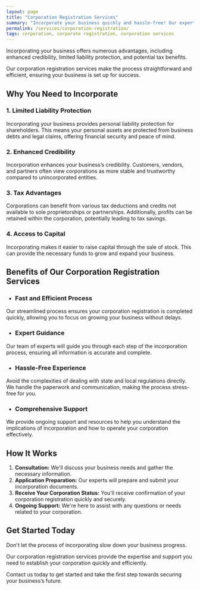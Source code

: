 ```yaml
---
layout: page
title: "Corporation Registration Services"
summary: "Incorporate your business quickly and hassle-free! Our expert services offer liability protection, enhanced credibility, and tax benefits!"
permalink: /services/corporation-registration/
tags: corporation, corporate registration, corporation services
---
```


Incorporating your business offers numerous advantages, including enhanced credibility, limited liability protection, and potential tax benefits. 

Our corporation registration services make the process straightforward and efficient, ensuring your business is set up for success.

## Why You Need to Incorporate

### 1. Limited Liability Protection
Incorporating your business provides personal liability protection for shareholders. This means your personal assets are protected from business debts and legal claims, offering financial security and peace of mind.

### 2. Enhanced Credibility
Incorporation enhances your business’s credibility. Customers, vendors, and partners often view corporations as more stable and trustworthy compared to unincorporated entities.

### 3. Tax Advantages
Corporations can benefit from various tax deductions and credits not available to sole proprietorships or partnerships. Additionally, profits can be retained within the corporation, potentially leading to tax savings.

### 4. Access to Capital
Incorporating makes it easier to raise capital through the sale of stock. This can provide the necessary funds to grow and expand your business.

## Benefits of Our Corporation Registration Services

- ### Fast and Efficient Process
Our streamlined process ensures your corporation registration is completed quickly, allowing you to focus on growing your business without delays.

- ### Expert Guidance
Our team of experts will guide you through each step of the incorporation process, ensuring all information is accurate and complete.

- ### Hassle-Free Experience
Avoid the complexities of dealing with state and local regulations directly. We handle the paperwork and communication, making the process stress-free for you.

- ### Comprehensive Support
We provide ongoing support and resources to help you understand the implications of incorporation and how to operate your corporation effectively.

## How It Works
1. **Consultation:** We'll discuss your business needs and gather the necessary information.
2. **Application Preparation:** Our experts will prepare and submit your incorporation documents.
3. **Receive Your Corporation Status:** You'll receive confirmation of your corporation registration quickly and securely.
4. **Ongoing Support:** We're here to assist with any questions or needs related to your corporation.

## Get Started Today

Don't let the process of incorporating slow down your business progress. 

Our corporation registration services provide the expertise and support you need to establish your corporation quickly and efficiently. 

Contact us today to get started and take the first step towards securing your business’s future.

